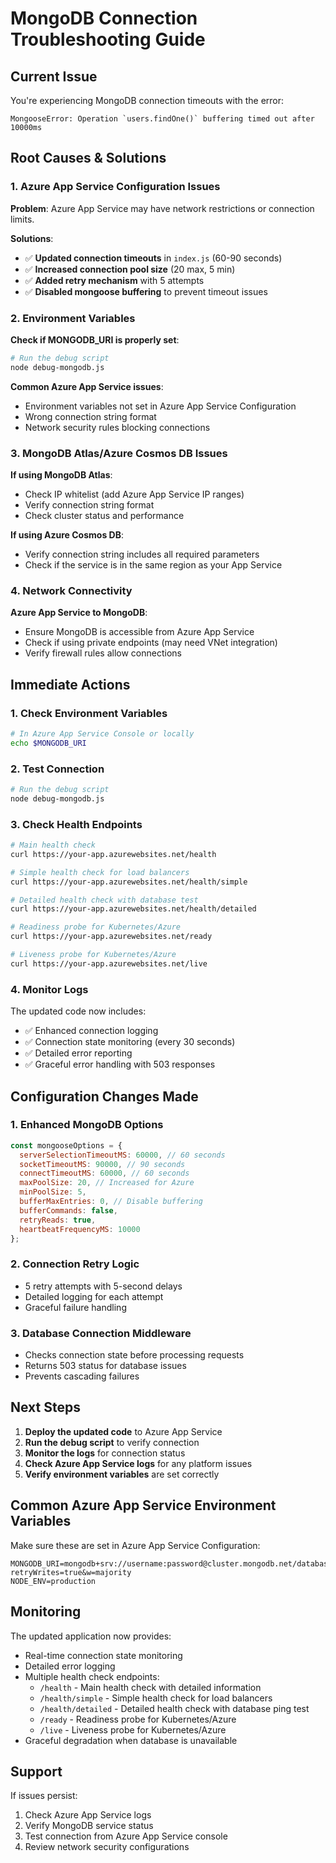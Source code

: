 # MongoDB Connection Troubleshooting Guide

## Current Issue
You're experiencing MongoDB connection timeouts with the error:
```
MongooseError: Operation `users.findOne()` buffering timed out after 10000ms
```

## Root Causes & Solutions

### 1. Azure App Service Configuration Issues

**Problem**: Azure App Service may have network restrictions or connection limits.

**Solutions**:
- ✅ **Updated connection timeouts** in `index.js` (60-90 seconds)
- ✅ **Increased connection pool size** (20 max, 5 min)
- ✅ **Added retry mechanism** with 5 attempts
- ✅ **Disabled mongoose buffering** to prevent timeout issues

### 2. Environment Variables

**Check if MONGODB_URI is properly set**:
```bash
# Run the debug script
node debug-mongodb.js
```

**Common Azure App Service issues**:
- Environment variables not set in Azure App Service Configuration
- Wrong connection string format
- Network security rules blocking connections

### 3. MongoDB Atlas/Azure Cosmos DB Issues

**If using MongoDB Atlas**:
- Check IP whitelist (add Azure App Service IP ranges)
- Verify connection string format
- Check cluster status and performance

**If using Azure Cosmos DB**:
- Verify connection string includes all required parameters
- Check if the service is in the same region as your App Service

### 4. Network Connectivity

**Azure App Service to MongoDB**:
- Ensure MongoDB is accessible from Azure App Service
- Check if using private endpoints (may need VNet integration)
- Verify firewall rules allow connections

## Immediate Actions

### 1. Check Environment Variables
```bash
# In Azure App Service Console or locally
echo $MONGODB_URI
```

### 2. Test Connection
```bash
# Run the debug script
node debug-mongodb.js
```

### 3. Check Health Endpoints
```bash
# Main health check
curl https://your-app.azurewebsites.net/health

# Simple health check for load balancers
curl https://your-app.azurewebsites.net/health/simple

# Detailed health check with database test
curl https://your-app.azurewebsites.net/health/detailed

# Readiness probe for Kubernetes/Azure
curl https://your-app.azurewebsites.net/ready

# Liveness probe for Kubernetes/Azure
curl https://your-app.azurewebsites.net/live
```

### 4. Monitor Logs
The updated code now includes:
- ✅ Enhanced connection logging
- ✅ Connection state monitoring (every 30 seconds)
- ✅ Detailed error reporting
- ✅ Graceful error handling with 503 responses

## Configuration Changes Made

### 1. Enhanced MongoDB Options
```javascript
const mongooseOptions = {
  serverSelectionTimeoutMS: 60000, // 60 seconds
  socketTimeoutMS: 90000, // 90 seconds
  connectTimeoutMS: 60000, // 60 seconds
  maxPoolSize: 20, // Increased for Azure
  minPoolSize: 5,
  bufferMaxEntries: 0, // Disable buffering
  bufferCommands: false,
  retryReads: true,
  heartbeatFrequencyMS: 10000
};
```

### 2. Connection Retry Logic
- 5 retry attempts with 5-second delays
- Detailed logging for each attempt
- Graceful failure handling

### 3. Database Connection Middleware
- Checks connection state before processing requests
- Returns 503 status for database issues
- Prevents cascading failures

## Next Steps

1. **Deploy the updated code** to Azure App Service
2. **Run the debug script** to verify connection
3. **Monitor the logs** for connection status
4. **Check Azure App Service logs** for any platform issues
5. **Verify environment variables** are set correctly

## Common Azure App Service Environment Variables

Make sure these are set in Azure App Service Configuration:
```
MONGODB_URI=mongodb+srv://username:password@cluster.mongodb.net/database?retryWrites=true&w=majority
NODE_ENV=production
```

## Monitoring

The updated application now provides:
- Real-time connection state monitoring
- Detailed error logging
- Multiple health check endpoints:
  - `/health` - Main health check with detailed information
  - `/health/simple` - Simple health check for load balancers
  - `/health/detailed` - Detailed health check with database ping test
  - `/ready` - Readiness probe for Kubernetes/Azure
  - `/live` - Liveness probe for Kubernetes/Azure
- Graceful degradation when database is unavailable

## Support

If issues persist:
1. Check Azure App Service logs
2. Verify MongoDB service status
3. Test connection from Azure App Service console
4. Review network security configurations 